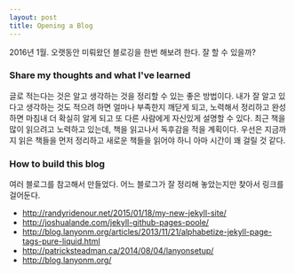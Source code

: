 ```yaml
---
layout: post
title: Opening a Blog
---
```


2016년 1월. 오랫동안 미뤄왔던 블로깅을 한번 해보려 한다. 잘 할 수 있을까?

### Share my thoughts and what I've learned
글로 적는다는 것은 알고 생각하는 것을 정리할 수 있는 좋은 방법이다. 
내가 잘 알고 있다고 생각하는 것도 적으려 하면 얼마나 부족한지 깨닫게 되고, 노력해서 정리하고 완성하면 마침내 더 확실히 알게 되고 또 다른 사람에게 자신있게 설명할 수 있다.
최근 책을 많이 읽으려고 노력하고 있는데, 책을 읽고나서 독후감을 적을 계획이다. 우선은 지금까지 읽은 책들을 먼저 정리하고 새로운 책들을 읽어야 하니 아마 시간이 꽤 걸릴 것 같다.


### How to build this blog
여러 블로그를 참고해서 만들었다. 어느 블로그가 잘 정리해 놓았는지만 찾아서 링크를 걸어둔다.
* http://randyridenour.net/2015/01/18/my-new-jekyll-site/
* http://joshualande.com/jekyll-github-pages-poole/
* http://blog.lanyonm.org/articles/2013/11/21/alphabetize-jekyll-page-tags-pure-liquid.html
* http://patricksteadman.ca/2014/08/04/lanyonsetup/
* http://blog.lanyonm.org/

